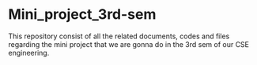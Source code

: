 # Mini_project_3rd-sem
This repository consist of all the related documents, codes and files regarding the mini project that we are gonna do in the 3rd sem of our CSE engineering.
